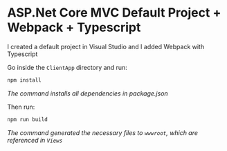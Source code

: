 # ASP.Net Core MVC Default Project + Webpack + Typescript

I created a default project in Visual Studio and I added Webpack with Typescript

Go inside the `ClientApp` directory and run:

```bash
npm install
```
*The command installs all dependencies in package.json*

Then run:

```bash
npm run build
```

*The command generated the necessary files to `wwwroot`, which are referenced in `Views`*